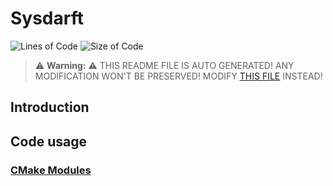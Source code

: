 # Sysdarft
![Lines of Code](https://img.shields.io/badge/ProjectLines-54028-cyan)
![Size of Code](https://img.shields.io/badge/ProjectSize-8080%20K-yellow)

> ⚠️ **Warning:** ⚠️ THIS README FILE IS AUTO GENERATED! ANY MODIFICATION WON'T BE PRESERVED! MODIFY [THIS FILE](scripts/res/README.md) INSTEAD!


## Introduction

## Code usage
### [CMake Modules](./cmake_modules/Modules.md)
